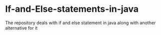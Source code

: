 # If-and-Else-statements-in-java
The repository deals with if and else statement in java along with another alternative for it 

